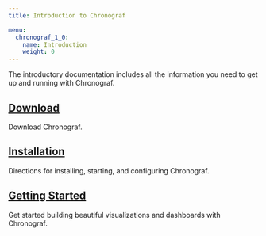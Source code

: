 ```yaml
---
title: Introduction to Chronograf

menu:
  chronograf_1_0:
    name: Introduction
    weight: 0
---
```


The introductory documentation includes all the information you need to get up and running with Chronograf.

## [Download](https://influxdata.com/downloads/#chronograf)
Download Chronograf.

## [Installation](/chronograf/v1.0/introduction/installation/)
Directions for installing, starting, and configuring Chronograf.

## [Getting Started](/chronograf/v1.0/introduction/getting_started/)
Get started building beautiful visualizations and dashboards with Chronograf.
